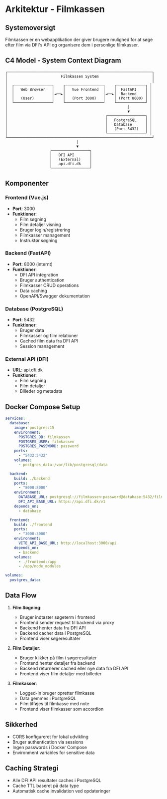 # Arkitektur - Filmkassen

## Systemoversigt

Filmkassen er en webapplikation der giver brugere mulighed for at søge efter film via DFI's API og organisere dem i personlige filmkasser.

## C4 Model - System Context Diagram

```
┌─────────────────────────────────────────────────────────────────┐
│                        Filmkassen System                        │
│                                                                 │
│  ┌─────────────────┐    ┌─────────────────┐    ┌─────────────┐ │
│  │   Web Browser   │    │   Vue Frontend  │    │  FastAPI    │ │
│  │                 │◄──►│                 │◄──►│  Backend    │ │
│  │   (User)        │    │   (Port 3000)   │    │ (Port 8000) │ │
│  └─────────────────┘    └─────────────────┘    └─────────────┘ │
│                                                      │         │
│                                                      ▼         │
│                                            ┌─────────────────┐ │
│                                            │   PostgreSQL    │ │
│                                            │   Database      │ │
│                                            │   (Port 5432)   │ │
│                                            └─────────────────┘ │
└─────────────────────────────────────────────────────────────────┘
                                │
                                ▼
                    ┌─────────────────┐
                    │   DFI API       │
                    │   (External)    │
                    │   api.dfi.dk    │
                    └─────────────────┘
```

## Komponenter

### Frontend (Vue.js)
- **Port**: 3000
- **Funktioner**:
  - Film søgning
  - Film detaljer visning
  - Bruger login/registrering
  - Filmkasser management
  - Instruktør søgning

### Backend (FastAPI)
- **Port**: 8000 (internt)
- **Funktioner**:
  - DFI API integration
  - Bruger authentication
  - Filmkasser CRUD operations
  - Data caching
  - OpenAPI/Swagger dokumentation

### Database (PostgreSQL)
- **Port**: 5432
- **Funktioner**:
  - Bruger data
  - Filmkasser og film relationer
  - Cached film data fra DFI API
  - Session management

### External API (DFI)
- **URL**: api.dfi.dk
- **Funktioner**:
  - Film søgning
  - Film detaljer
  - Billeder og metadata

## Docker Compose Setup

```yaml
services:
  database:
    image: postgres:15
    environment:
      POSTGRES_DB: filmkassen
      POSTGRES_USER: filmkassen
      POSTGRES_PASSWORD: password
    ports:
      - "5432:5432"
    volumes:
      - postgres_data:/var/lib/postgresql/data

  backend:
    build: ./backend
    ports:
      - "8000:8000"
    environment:
      DATABASE_URL: postgresql://filmkassen:password@database:5432/filmkassen
      DFI_API_BASE_URL: https://api.dfi.dk/v1
    depends_on:
      - database

  frontend:
    build: ./frontend
    ports:
      - "3000:3000"
    environment:
      VITE_API_BASE_URL: http://localhost:3000/api
    depends_on:
      - backend
    volumes:
      - ./frontend:/app
      - /app/node_modules

volumes:
  postgres_data:
```

## Data Flow

1. **Film Søgning**:
   - Bruger indtaster søgeterm i frontend
   - Frontend sender request til backend via proxy
   - Backend henter data fra DFI API
   - Backend cacher data i PostgreSQL
   - Frontend viser søgeresultater

2. **Film Detaljer**:
   - Bruger klikker på film i søgeresultater
   - Frontend henter detaljer fra backend
   - Backend returnerer cached eller nye data fra DFI API
   - Frontend viser film detaljer med billeder

3. **Filmkasser**:
   - Logged-in bruger opretter filmkasse
   - Data gemmes i PostgreSQL
   - Film tilføjes til filmkasse med note
   - Frontend viser filmkasser som accordion

## Sikkerhed

- CORS konfigureret for lokal udvikling
- Bruger authentication via sessions
- Ingen passwords i Docker Compose
- Environment variables for sensitive data

## Caching Strategi

- Alle DFI API resultater caches i PostgreSQL
- Cache TTL baseret på data type
- Automatisk cache invalidation ved opdateringer
